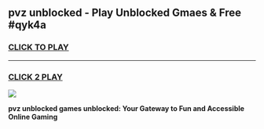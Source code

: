 
## pvz unblocked - Play Unblocked Gmaes & Free #qyk4a
<h3>
<a href="https://news.freeplayer.one?title=pvz_unblocked&ref=24F">CLICK TO PLAY</a></h3>
<hr>

<h3>
<a href="https://news.freeplayer.one?title=pvz_unblocked&ref=24F">CLICK 2 PLAY</a>
  
</h3>

<a href="https://news.freeplayer.one?title=pvz_unblocked&ref=24F/"><img src="https://clearcache.store/games.png"></a>


**pvz unblocked games unblocked: Your Gateway to Fun and Accessible Online Gaming**
